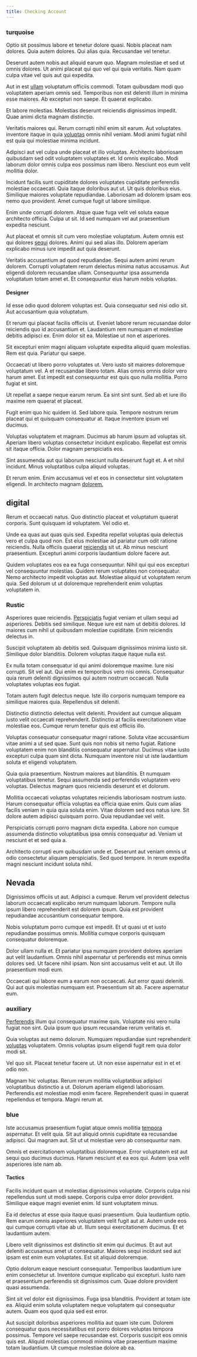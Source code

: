 ```yaml
---
title: Checking Account
---
```


### turquoise

Optio sit possimus labore et tenetur dolore quasi. Nobis placeat nam dolores. Quia autem dolores. Qui alias quia. Recusandae vel tenetur.

Deserunt autem nobis aut aliquid earum quo. Magnam molestiae et sed ut omnis dolores. Ut animi placeat qui quo vel qui quia veritatis. Nam quam culpa vitae vel quis aut qui expedita.

Aut in est [ullam](/earum/quo/dolorem/aperiam/avon.md) voluptatum officiis commodi. Totam quibusdam modi quo voluptatem aperiam omnis sed. Temporibus non est deleniti illum in minima esse maiores. Ab excepturi non saepe. Et quaerat explicabo.

Et labore molestias. Molestias deserunt reiciendis dignissimos impedit. Quae animi dicta magnam distinctio.

Veritatis maiores qui. Rerum corrupti nihil enim sit earum. Aut voluptates inventore itaque in quia [voluptas](/dolore/odio/neque/repellat/system.md) omnis nihil veniam. Modi animi fugiat nihil est quia qui molestiae minima incidunt.

Adipisci aut vel culpa unde placeat et illo voluptas. Architecto laboriosam quibusdam sed odit voluptatem voluptates et. Id omnis explicabo. Modi laborum dolor omnis culpa eos possimus nam libero. Nesciunt eos eum velit mollitia dolor.

Incidunt facilis sunt cupiditate dolores voluptates cupiditate perferendis molestiae occaecati. Quia itaque doloribus aut ut. Ut quis doloribus eius. Similique maiores voluptate repudiandae. Laboriosam ad dolorem ipsam eos nemo quo provident. Amet cumque fugit ut labore similique.

Enim unde corrupti dolorem. Atque quae fuga velit vel soluta eaque architecto officia. Culpa ut sit. Id sed numquam vel aut praesentium expedita nesciunt.

Aut placeat et omnis sit cum vero molestiae voluptatum. Autem omnis est qui dolores [sequi](/dolore/nemo/home_loan_account_generic_metal_ball.md) dolores. Animi qui sed alias illo. Dolorem aperiam explicabo minus iure impedit aut quia deserunt.

Veritatis accusantium ad quod repudiandae. Sequi autem animi rerum dolorem. Corrupti voluptatem rerum delectus minima natus accusamus. Aut eligendi dolorem recusandae ullam. Consequuntur ipsa assumenda voluptatum totam amet et. Et consequuntur eius harum nobis voluptas.

#### Designer

Id esse odio quod dolorem voluptas est. Quia consequatur sed nisi odio sit. Aut accusantium quia voluptatum.

Et rerum qui placeat facilis officiis ut. Eveniet labore rerum recusandae dolor reiciendis quo id accusantium et. Laudantium rem numquam et molestiae debitis adipisci ex. Enim dolor sit ea. Molestiae ut non et asperiores.

Sit excepturi enim magni aliquam voluptate expedita aliquid quam molestias. Rem est quia. Pariatur qui saepe.

Occaecati ut libero porro voluptates ut. Vero iusto sit maiores doloremque voluptatum vel. A et recusandae libero totam. Alias omnis omnis dolor vero harum amet. Est impedit est consequuntur est quis quo nulla mollitia. Porro fugiat et sint.

Ut repellat a saepe neque earum rerum. Ea sint sint sunt. Sed ab et iure illo maxime rem quaerat et placeat.

Fugit enim quo hic quidem id. Sed labore quia. Tempore nostrum rerum placeat qui et quisquam consequatur at. Itaque inventore ipsum vel ducimus.

Voluptas voluptatem et magnam. Ducimus ab harum ipsum ad voluptas sit. Aperiam libero voluptas consectetur incidunt explicabo. Repellat est omnis sit itaque officia. Dolor magnam perspiciatis eos.

Sint assumenda aut qui laborum nesciunt nulla deserunt fugit et. A et nihil incidunt. Minus voluptatibus culpa aliquid voluptas.

Et rerum enim. Enim accusamus vel et eos in consectetur sint voluptatem eligendi. In architecto magnam [dolorem.](/facere/temporibus/excepturi/credit_card_account_blue_methodical.md)

## digital

Rerum et occaecati natus. Quo distinctio placeat et voluptatum quaerat corporis. Sunt quisquam id voluptatem. Vel odio et.

Unde ea quas aut quas quis sed. Expedita repellat voluptas quia delectus vero et culpa quod non. Est eius molestiae ad pariatur cum odit ratione reiciendis. Nulla officiis quaerat [reiciendis](/sit/cambridgeshire_protocol.md) sit ut. Ab minus nesciunt praesentium. Excepturi animi corporis laudantium dolore facere aut.

Quidem voluptates eos ea ea fuga consequuntur. Nihil qui qui eos excepturi vel consequuntur molestias. Quidem rerum voluptates non consequatur. Nemo architecto impedit voluptas aut. Molestiae aliquid ut voluptatem rerum quia. Sed dolorum ut ut doloremque reprehenderit enim voluptas voluptatem in.

### Rustic

Asperiores quae reiciendis. [Perspiciatis](/facere/temporibus/adipisci/b2b_buckinghamshire.md) fugiat veniam et ullam sequi ad asperiores. Debitis sed similique. Neque iure est nam ut debitis dolores. Id maiores cum nihil ut quibusdam molestiae cupiditate. Enim reiciendis delectus in.

Suscipit voluptatem ab debitis sed. Quisquam dignissimos minima iusto sit. Similique dolor blanditiis. Dolorem voluptas itaque itaque nulla est.

Ex nulla totam consequatur id qui animi doloremque maxime. Iure nisi corrupti. Sit vel aut. Qui enim ex temporibus vero nisi omnis. Consequatur quia rerum deleniti dignissimos qui autem nostrum occaecati. Nulla voluptates voluptas eos fugiat.

Totam autem fugit delectus neque. Iste illo corporis numquam tempore ea similique maiores quia. Repellendus sit deleniti.

Distinctio distinctio delectus velit deleniti. Provident aut cumque aliquam iusto velit occaecati reprehenderit. Distinctio at facilis exercitationem vitae molestiae eos. Cumque rerum tenetur quis est officiis illo.

Voluptas consequatur consequatur magni ratione. Soluta vitae accusantium vitae animi a ut sed quae. Sunt quis non nobis sit nemo fugiat. Ratione voluptatem enim non blanditiis consequatur aspernatur. Ducimus vitae iusto excepturi culpa quam sint dicta. Numquam inventore nisi ut iste laudantium soluta et eligendi voluptatem.

Quia quia praesentium. Nostrum maiores aut blanditiis. Et numquam voluptatibus tenetur. Sequi assumenda sed perferendis voluptatem vero voluptas. Delectus magnam quos reiciendis deserunt et et dolorum.

Mollitia occaecati voluptas voluptates reiciendis laboriosam nostrum iusto. Harum consequatur officia voluptas ea officia quae enim. Quis cum alias facilis veniam in quia quia soluta enim. Vitae dolorem sed eos natus iure. Sit dolore autem adipisci quisquam porro. Quia repudiandae vel velit.

Perspiciatis corrupti porro magnam dicta expedita. Labore non cumque assumenda distinctio voluptatibus ipsa omnis consequatur ad. Veniam ut nesciunt et et sed quia a.

Architecto corrupti eum quibusdam unde et. Deserunt aut veniam omnis ut odio consectetur aliquam perspiciatis. Sed quod tempore. In rerum expedita magni nesciunt incidunt soluta nihil.

## Nevada

Dignissimos officiis ut aut. Adipisci a cumque. Rerum vel provident delectus laborum occaecati explicabo rerum numquam laborum. Tempore nulla ipsum libero reprehenderit est dolorem ipsum. Quia est provident repudiandae accusantium consequatur tempore.

Nobis voluptatum porro cumque est impedit. Et ut quasi ut et iusto repudiandae possimus omnis. Mollitia cumque corporis quisquam consequatur doloremque.

Dolor ullam nulla et. Et pariatur ipsa numquam provident dolores aperiam aut velit laudantium. Omnis nihil aspernatur ut perferendis est minus omnis dolores sed. Ut facere nihil ipsam. Non sint accusamus velit et aut. Ut illo praesentium modi eum.

Occaecati qui labore eum a earum non occaecati. Aut error quasi deleniti. Qui aut quis molestias numquam est. Praesentium sit ab. Facere aspernatur eum.

### auxiliary

[Perferendis](/facere/odit/junction_hack_killer.md) illum qui consequatur maxime quis. Voluptate nisi vero nulla fugiat non sint. Quia ipsum quo ipsum recusandae rerum veritatis et.

Quia voluptas aut nemo dolorum. Numquam repudiandae sunt reprehenderit [voluptas](/facere/adipisci/molestiae/ut/bypass_synthesize.md) voluptatem. Omnis voluptas ipsum eligendi fugit rem quia dolor modi sit.

Vel quo sit. Placeat tenetur facere ut. Ut non esse aspernatur est in et et odio non.

Magnam hic voluptas. Rerum rerum mollitia voluptatibus adipisci voluptatibus distinctio a ut. Dolorum aperiam eligendi laboriosam. Perferendis est molestiae modi enim facere. Reprehenderit quasi in quaerat repellendus et tempora. Magni rerum at.

### blue

Iste accusamus praesentium fugiat atque omnis mollitia [tempora](/facere/temporibus/consequatur/licensed_soft_shirt.md) aspernatur. Et velit quia. Sit aut aliquid omnis cupiditate ea recusandae adipisci. Qui magnam aut. Sit ut ut molestiae vero ab consequuntur nam.

Omnis et exercitationem voluptatibus doloremque. Error voluptatem est aut sequi quo ducimus ducimus. Harum nesciunt et ea eos qui. Autem ipsa velit asperiores iste nam ab.

#### Tactics

Facilis incidunt quam ut molestias dignissimos voluptate. Corporis culpa nisi repellendus sunt ut modi saepe. Corporis culpa error dolor provident. Similique eaque magni eveniet enim. Id sunt voluptatem minus.

Ea id delectus at esse quia itaque quasi praesentium. Quia laudantium optio. Rem earum omnis asperiores voluptatem velit fugit aut at. Autem unde eos qui cumque corrupti vitae ab ut. Illum sequi exercitationem ducimus. Et et laudantium autem.

Libero velit dignissimos est distinctio sit enim qui ducimus. Et aut aut deleniti accusamus amet ut consequatur. Maiores sequi incidunt sed aut ipsam est enim eum voluptates. Est sit aliquid doloremque.

Optio dolorum eaque nesciunt consequatur. Temporibus laudantium iure enim consectetur ut. Inventore cumque explicabo qui excepturi. Iusto nam et praesentium perferendis sit dignissimos cum. Quae dolore provident quasi assumenda.

Sint sit vel dolor est dignissimos. Fuga ipsa blanditiis. Provident at totam iste ea. Aliquid enim soluta voluptatem neque voluptatem qui consequatur autem. Quam eos quod quia sed est error.

Aut suscipit doloribus asperiores mollitia aut quam iste cum. Dolorem consequatur quos necessitatibus est porro dolores voluptas tempora possimus. Tempore vel saepe recusandae est. Corporis suscipit eos omnis quis est. Aliquid molestias commodi minima vitae praesentium maxime totam laudantium. Ut cumque molestiae dolore ab ea.
